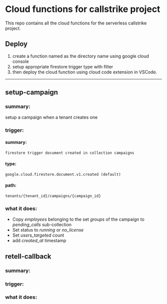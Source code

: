 # Cloud functions for callstrike project

This repo contains all the cloud functions for the serverless callstrike project.


## Deploy
1. create a function named as the directory name using google cloud console
2. setup appropriate firestore trigger type with filter
3. then deploy the cloud function using cloud code extension in VSCode.

---
## setup-campaign
### summary: 
setup a campaign when a tenant creates one
### trigger:
#### summary: 
    firestore trigger document created in collection campaigns
#### type:
    google.cloud.firestore.document.v1.created (default)
#### path:
    tenants/{tenant_id}/campaigns/{campaign_id}
### what it does:
- Copy *employees* belonging to the set *groups* of the campaign to *pending_calls* sub-collection
- Set status to *running* or *no_license*
- Set *users_targeted* count
- add *created_at* timestamp


## retell-callback
### summary:
### trigger:
### what it does: